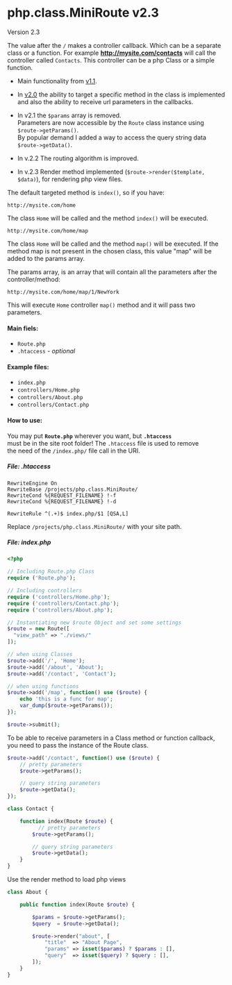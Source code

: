 # php.class.MiniRoute v2.3

Version 2.3

The value after the `/` makes a controller callback. Which can be a separate class or a function. For
example **http://mysite.com/contacts** will call the controller called `Contacts`. This controller can be a php Class or a simple function. 

- Main functionality from [v1.1](https://github.com/donvercety/php.class.MiniRoute/archive/v1.1.zip).   

- In [v2.0](https://github.com/donvercety/php.class.MiniRoute/releases/tag/v2.0) the ability to target a specific method in the class is implemented and also the ability to receive url parameters in the callbacks.  
- In v2.1 the `$params` array is removed.  
  Parameters are now accessible by the `Route` class instance using `$route->getParams()`.  
  By popular demand I added a way to access the query string data `$route->getData()`.   
- In v.2.2 The routing algorithm is improved.  
- In v.2.3 Render method implemented (`$route->render($template, $data)`), for rendering php view files.

The default targeted method is `index()`, so if you have:
```
http://mysite.com/home
```
The class `Home` will be called and the method `index()` will be executed.

```
http://mysite.com/home/map
```

The class `Home` will be called and the method `map()` will be executed. If the method map is not present in the chosen class, this value "map" will be added to the params array.  

The params array, is an array that will contain all the parameters after the controller/method:

```
http://mysite.com/home/map/1/NewYork
```
This will execute `Home` controller `map()` method and it will pass two parameters.

#### Main fiels:

- `Route.php`
- `.htaccess` - *optional*

#### Example files:

- `index.php`
- `controllers/Home.php`
- `controllers/About.php`
- `controllers/Contact.php`

#### How to use:

You may put **`Route.php`** wherever you want, but **`.htaccess`**  
must be in the site root folder! The `.htaccess` file is used to remove   
the need of the `/index.php/` file call in the URI.

##### File: .htaccess
```
RewriteEngine On
RewriteBase /projects/php.class.MiniRoute/
RewriteCond %{REQUEST_FILENAME} !-f
RewriteCond %{REQUEST_FILENAME} !-d

RewriteRule ^(.+)$ index.php/$1 [QSA,L]
```

Replace `/projects/php.class.MiniRoute/` with your site path.

##### File: index.php
```php
<?php

// Including Route.php Class
require ('Route.php');

// Including controllers
require ('controllers/Home.php');
require ('controllers/Contact.php');
require ('controllers/About.php');

// Instantiating new $route Object and set some settings
$route = new Route([
  "view_path" => "./views/"
]);

// when using Classes
$route->add('/', 'Home');
$route->add('/about', 'About');
$route->add('/contact', 'Contact');

// when using functions
$route->add('/map', function() use ($route) {
    echo 'this is a func for map';
    var_dump($route->getParams());
});

$route->submit();
```

To be able to receive parameters in a Class method or function callback,  
you need to pass the instance of the Route class.

```php
$route->add('/contact', function() use ($route) {
    // pretty parameters
    $route->getParams();

    // query string parameters
    $route->getData();
});
```

```php
class Contact {

    function index(Route $route) {
          // pretty parameters
        $route->getParams();

        // query string parameters
        $route->getData();
    }
}
```

Use the render method to load php views
```php
class About {

    public function index(Route $route) {

        $params = $route->getParams();
        $query  = $route->getData();

        $route->render("about", [
            "title"  => "About Page",
            "params" => isset($params) ? $params : [],
            "query"  => isset($query) ? $query : [],
        ]);
    }
}
```